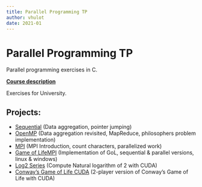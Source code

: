 ```yaml
---
title: Parallel Programming TP
author: vhulot
date: 2021-01
---
```


# Parallel Programming TP

Parallel programming exercises in C.

[**Course description**](https://istic.univ-rennes1.fr/ue-ppar)

Exercises for University.

## Projects:

- [Sequential](TP1) (Data aggregation, pointer jumping)
- [OpenMP](TP2) (Data aggregation revisited, MapReduce, philosophers problem implementation)
- [MPI](TP3) (MPI Introduction, count characters, parallelized work)
- [Game of LifeMPI](TP4) (Implementation of GoL, sequential & parallel versions, linux & windows)
- [Log2 Series](GPU_TP1) (Compute Natural logarithm of 2 with CUDA)
- [Conway’s Game of Life CUDA](GPU_TP2) (2-player version of Conway’s Game of Life with CUDA)
